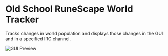 # Old School RuneScape World Tracker

Tracks changes in world population and displays those changes in the GUI and in a specified IRC channel.

![GUI Preview](http://i.imgur.com/cAFHTDH.png)